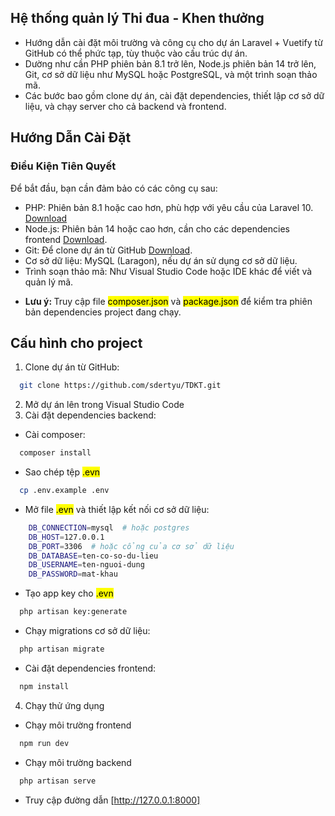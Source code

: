 ## Hệ thống quản lý Thi đua - Khen thưởng

-   Hướng dẫn cài đặt môi trường và công cụ cho dự án Laravel + Vuetify từ GitHub có thể phức tạp, tùy thuộc vào cấu trúc dự án.
-   Dường như cần PHP phiên bản 8.1 trở lên, Node.js phiên bản 14 trở lên, Git, cơ sở dữ liệu như MySQL hoặc PostgreSQL, và một trình soạn thảo mã.
-   Các bước bao gồm clone dự án, cài đặt dependencies, thiết lập cơ sở dữ liệu, và chạy server cho cả backend và frontend.

## Hướng Dẫn Cài Đặt

### Điều Kiện Tiên Quyết

Để bắt đầu, bạn cần đảm bảo có các công cụ sau:
-   PHP: Phiên bản 8.1 hoặc cao hơn, phù hợp với yêu cầu của Laravel 10. [Download](https://laragon.org/download/)
-   Node.js: Phiên bản 14 hoặc cao hơn, cần cho các dependencies frontend [Download](https://nodejs.org/en/download).
-   Git: Để clone dự án từ GitHub [Download](https://git-scm.com/downloads).
-   Cơ sở dữ liệu: MySQL (Laragon), nếu dự án sử dụng cơ sở dữ liệu.
-   Trình soạn thảo mã: Như Visual Studio Code hoặc IDE khác để viết và quản lý mã.
* <b>Lưu ý: </b> Truy cập file <mark>composer.json</mark> và <mark>package.json</mark> để kiểm tra phiên bản dependencies project đang chạy.

## Cấu hình cho project

1. Clone dự án từ GitHub:

```sh
  git clone https://github.com/sdertyu/TDKT.git
```

2. Mở dự án lên trong Visual Studio Code
3. Cài đặt dependencies backend:
- Cài composer:
```sh
  composer install
```
- Sao chép tệp <mark>.evn</mark>
```sh
  cp .env.example .env
```
- Mở file <mark>.evn</mark> và thiết lập kết nối cơ sở dữ liệu:
```sh
    DB_CONNECTION=mysql  # hoặc postgres
    DB_HOST=127.0.0.1
    DB_PORT=3306  # hoặc cổng của cơ sở dữ liệu
    DB_DATABASE=ten-co-so-du-lieu
    DB_USERNAME=ten-nguoi-dung
    DB_PASSWORD=mat-khau
```
- Tạo app key cho <mark>.evn</mark>
```sh
  php artisan key:generate
```
- Chạy migrations cơ sở dữ liệu:
```sh
  php artisan migrate
```
- Cài đặt dependencies frontend:
```sh
  npm install
```
4. Chạy thử ứng dụng
* Chạy môi trường frontend
```sh
  npm run dev
```
* Chạy môi trường backend
```sh
  php artisan serve
```
* Truy cập đường dẫn [http://127.0.0.1:8000]